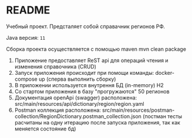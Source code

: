 # README #
Учебный проект. Предсталяет собой справачник регионов РФ.


Java версия: `11`

Сборка проекта осуществляется с помощью maven
mvn clean package


1) Приложение предоставляет ReST api для операций чтения и изменения справочника (CRUD)
2) Запуск приложения происходит при помощи команды: docker-compose up (сперва выполнить сборку)
3) В приложении используется внутрення БД (in-memory) H2
4) Со стартом приложения в базу "прогружаются" 50 регионов
5) Документация openApi (swagger) расположена: src/main/resources/api/dictionary/region/region.yaml
6) Postman коллекция расположена:
src/main/resources/postman-collection/RegionDictionary.postman_collection.json 
(постман тесты расчитаны на одну итерацию после запуска приложения,
так как меняется состояние бд)

